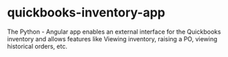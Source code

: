 # quickbooks-inventory-app

The Python - Angular app enables an external interface for the Quickbooks inventory and allows features like Viewing inventory, raising a PO, viewing historical orders, etc.
